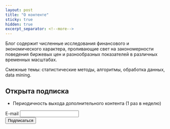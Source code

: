 ```yaml
---
layout: post
title: "О контенте"
sticky: true
hidden: true
excerpt_separator: <!--more-->
---
```


Блог содержит численные исследования финансового и экономического характера, проливающие свет на закономерности поведения биржевых цен и разнообразных показателей в различных временных масштабах. 

<!--more-->

Cмежные темы: статистические методы, алгоритмы, обработка данных, data mining.

## Открыта подписка

- Периодичность выхода дополнительного контента (1 раз в неделю)
 


<form method="POST" action="https://cp.unisender.com/ru/subscribe?hash=6depdmqga8exdo6iksq5o1xazpj4w4saegmphg8fwi758zrs9f9oo" name="subscribtion_form">
    <div class="subscribe-form-item subscribe-form-item--input-email">
        <label class="subscribe-form-item__label subscribe-form-item__label--input-email subscribe-form-item__label--required">E-mail</label>
        <input class="subscribe-form-item__control subscribe-form-item__control--input-email" type="text" name="email" value="">
    </div>
    <div class="subscribe-form-item subscribe-form-item--btn-submit">
        <input class="subscribe-form-item__btn subscribe-form-item__btn--btn-submit" type="submit" value="Подписаться">
    </div>
    <input type="hidden" name="charset" value="UTF-8">
    <input type="hidden" name="default_list_id" value="1">
    <input type="hidden" name="overwrite" value="2">
    <input type="hidden" name="is_v5" value="1">
</form>




